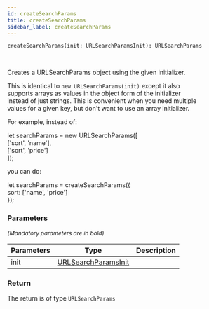 ```yaml
---
id: createSearchParams
title: createSearchParams
sidebar_label: createSearchParams
---
```


```tsx
createSearchParams(init: URLSearchParamsInit): URLSearchParams
```
<br/>

Creates a URLSearchParams object using the given initializer.

This is identical to `new URLSearchParams(init)` except it also  
supports arrays as values in the object form of the initializer  
instead of just strings. This is convenient when you need multiple  
values for a given key, but don't want to use an array initializer.

For example, instead of:

  let searchParams = new URLSearchParams([  
    ['sort', 'name'],  
    ['sort', 'price']  
  ]);

you can do:

  let searchParams = createSearchParams({  
    sort: ['name', 'price']  
  });

### Parameters

<font size="2"><i>(Mandatory parameters are in bold)</i></font>

| Parameters | Type | Description |
| --------- | ---- | ----------- |
| init | [URLSearchParamsInit](/framework-api/types/URLSearchParamsInit.md) |  |


### Return



The return is of type <code>URLSearchParams</code>